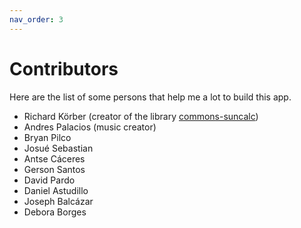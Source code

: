 ```yaml
---
nav_order: 3
---
```

# Contributors

Here are the list of some persons that help me a lot to build this app.

- Richard Körber (creator of the library [commons-suncalc](https://github.com/shred/commons-suncalc))
- Andres Palacios (music creator)
- Bryan Pilco
- Josué Sebastian
- Antse Cáceres
- Gerson Santos
- David Pardo
- Daniel Astudillo
- Joseph Balcázar
- Debora Borges

